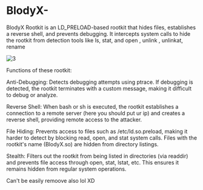 # BlodyX-
BlodyX Rootkit is an LD_PRELOAD-based rootkit that hides files, establishes a reverse shell, and prevents debugging. It intercepts system calls to hide the rootkit from detection tools like ls, stat, and open , unlink , unlinkat, rename



![3](https://github.com/user-attachments/assets/5377d57c-e2fe-404b-b920-95b4ae20742d)


Functions of these rootkit:

Anti-Debugging: Detects debugging attempts using ptrace. If debugging is detected, the rootkit terminates with a custom message, making it difficult to debug or analyze.

Reverse Shell: When bash or sh is executed, the rootkit establishes a connection to a remote server (here you should put ur ip) and creates a reverse shell, providing remote access to the attacker.

File Hiding: Prevents access to files such as /etc/ld.so.preload, making it harder to detect by blocking read, open, and stat system calls. Files with the rootkit's name (BlodyX.so) are hidden from directory listings.

Stealth: Filters out the rootkit from being listed in directories (via readdir) and prevents file access through open, stat, lstat, etc. This ensures it remains hidden from regular system operations.

Can't be easily remoove also lol XD
